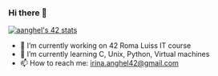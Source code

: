 ### Hi there 👋
[![aanghel's 42 stats](https://badge42.vercel.app/api/v2/cl4h8w2om007009l0nxf96d6j/stats?cursusId=21&coalitionId=125)](https://github.com/JaeSeoKim/badge42)
- 🔭 I’m currently working on 42 Roma Luiss IT course
- 🌱 I’m currently learning C, Unix, Python, Virtual machines
- 📫 How to reach me: irina.anghel42@gmail.com
